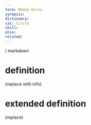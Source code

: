 ```yaml
---
term: Medio Giros
synopsis:
dictionary:
cat: Circle
skill: 
also: 
related: 
---
```

/ 
  markdown
  # definition
  (replace with info)
  # extended definition
  (replace)
